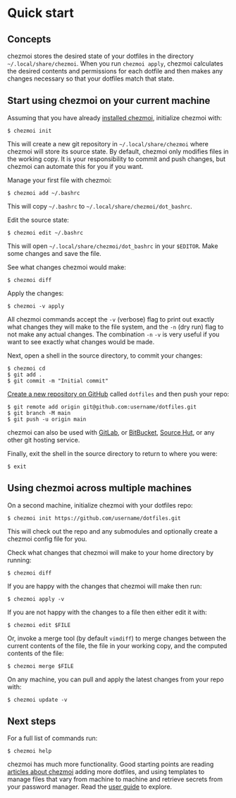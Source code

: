 # Quick start

## Concepts

chezmoi stores the desired state of your dotfiles in the directory
`~/.local/share/chezmoi`. When you run `chezmoi apply`, chezmoi calculates the
desired contents and permissions for each dotfile and then makes any changes
necessary so that your dotfiles match that state.

## Start using chezmoi on your current machine

Assuming that you have already [installed chezmoi](/install/), initialize
chezmoi with:

```console
$ chezmoi init
```

This will create a new git repository in `~/.local/share/chezmoi` where chezmoi
will store its source state. By default, chezmoi only modifies files in the
working copy. It is your responsibility to commit and push changes, but chezmoi
can automate this for you if you want.

Manage your first file with chezmoi:

```console
$ chezmoi add ~/.bashrc
```

This will copy `~/.bashrc` to `~/.local/share/chezmoi/dot_bashrc`.

Edit the source state:

```console
$ chezmoi edit ~/.bashrc
```

This will open `~/.local/share/chezmoi/dot_bashrc` in your `$EDITOR`. Make some
changes and save the file.

See what changes chezmoi would make:

```console
$ chezmoi diff
```

Apply the changes:

```console
$ chezmoi -v apply
```

All chezmoi commands accept the `-v` (verbose) flag to print out exactly what
changes they will make to the file system, and the `-n` (dry run) flag to not
make any actual changes. The combination `-n` `-v` is very useful if you want to
see exactly what changes would be made.

Next, open a shell in the source directory, to commit your changes:

```console
$ chezmoi cd
$ git add .
$ git commit -m "Initial commit"
```

[Create a new repository on GitHub](https://github.com/new) called `dotfiles`
and then push your repo:

```console
$ git remote add origin git@github.com:username/dotfiles.git
$ git branch -M main
$ git push -u origin main
```

chezmoi can also be used with [GitLab](https://gitlab.com), or
[BitBucket](https://bitbucket.org), [Source Hut](https://sr.ht/), or any other
git hosting service.

Finally, exit the shell in the source directory to return to where you were:

```console
$ exit
```

## Using chezmoi across multiple machines

On a second machine, initialize chezmoi with your dotfiles repo:

```console
$ chezmoi init https://github.com/username/dotfiles.git
```

This will check out the repo and any submodules and optionally create a chezmoi
config file for you.

Check what changes that chezmoi will make to your home directory by running:

```console
$ chezmoi diff
```

If you are happy with the changes that chezmoi will make then run:

```console
$ chezmoi apply -v
```

If you are not happy with the changes to a file then either edit it with:

```console
$ chezmoi edit $FILE
```

Or, invoke a merge tool (by default `vimdiff`) to merge changes between the
current contents of the file, the file in your working copy, and the computed
contents of the file:

```console
$ chezmoi merge $FILE
```

On any machine, you can pull and apply the latest changes from your repo with:

```console
$ chezmoi update -v
```

## Next steps

For a full list of commands run:

```console
$ chezmoi help
```

chezmoi has much more functionality. Good starting points are reading [articles
about chezmoi](/links/articles-podcasts-and-videos/) adding more dotfiles, and
using templates to manage files that vary from machine to machine and retrieve
secrets from your password manager. Read the [user guide](/user-guide/) to
explore.

